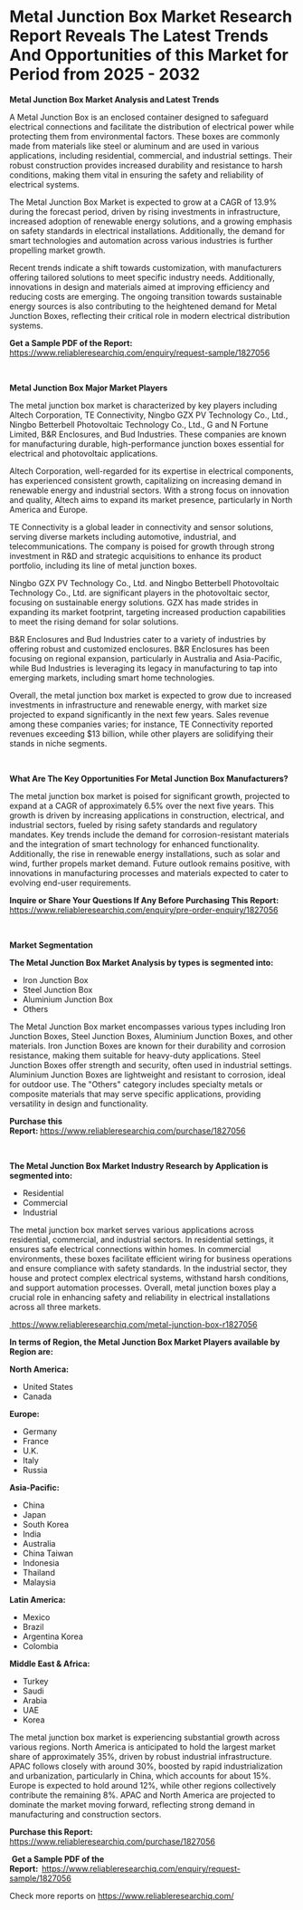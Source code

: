 <p><h1>Metal Junction Box Market Research Report Reveals The Latest Trends And Opportunities of this Market for Period from 2025 - 2032</h1></p><p><strong>Metal Junction Box Market Analysis and Latest Trends</strong></p>
<p><p>A Metal Junction Box is an enclosed container designed to safeguard electrical connections and facilitate the distribution of electrical power while protecting them from environmental factors. These boxes are commonly made from materials like steel or aluminum and are used in various applications, including residential, commercial, and industrial settings. Their robust construction provides increased durability and resistance to harsh conditions, making them vital in ensuring the safety and reliability of electrical systems.</p><p>The Metal Junction Box Market is expected to grow at a CAGR of 13.9% during the forecast period, driven by rising investments in infrastructure, increased adoption of renewable energy solutions, and a growing emphasis on safety standards in electrical installations. Additionally, the demand for smart technologies and automation across various industries is further propelling market growth. </p><p>Recent trends indicate a shift towards customization, with manufacturers offering tailored solutions to meet specific industry needs. Additionally, innovations in design and materials aimed at improving efficiency and reducing costs are emerging. The ongoing transition towards sustainable energy sources is also contributing to the heightened demand for Metal Junction Boxes, reflecting their critical role in modern electrical distribution systems.</p></p>
<p><strong>Get a Sample PDF of the Report:&nbsp;</strong> <a href="https://www.reliableresearchiq.com/enquiry/request-sample/1827056?utm_campaign=2196&utm_medium=2&utm_source=Github&utm_content=ia&utm_term=22022025&utm_id=metal-junction-box">https://www.reliableresearchiq.com/enquiry/request-sample/1827056</a></p>
<p>&nbsp;</p>
<p><strong>Metal Junction Box Major Market Players</strong></p>
<p><p>The metal junction box market is characterized by key players including Altech Corporation, TE Connectivity, Ningbo GZX PV Technology Co., Ltd., Ningbo Betterbell Photovoltaic Technology Co., Ltd., G and N Fortune Limited, B&R Enclosures, and Bud Industries. These companies are known for manufacturing durable, high-performance junction boxes essential for electrical and photovoltaic applications.</p><p>Altech Corporation, well-regarded for its expertise in electrical components, has experienced consistent growth, capitalizing on increasing demand in renewable energy and industrial sectors. With a strong focus on innovation and quality, Altech aims to expand its market presence, particularly in North America and Europe.</p><p>TE Connectivity is a global leader in connectivity and sensor solutions, serving diverse markets including automotive, industrial, and telecommunications. The company is poised for growth through strong investment in R&D and strategic acquisitions to enhance its product portfolio, including its line of metal junction boxes.</p><p>Ningbo GZX PV Technology Co., Ltd. and Ningbo Betterbell Photovoltaic Technology Co., Ltd. are significant players in the photovoltaic sector, focusing on sustainable energy solutions. GZX has made strides in expanding its market footprint, targeting increased production capabilities to meet the rising demand for solar solutions.</p><p>B&R Enclosures and Bud Industries cater to a variety of industries by offering robust and customized enclosures. B&R Enclosures has been focusing on regional expansion, particularly in Australia and Asia-Pacific, while Bud Industries is leveraging its legacy in manufacturing to tap into emerging markets, including smart home technologies.</p><p>Overall, the metal junction box market is expected to grow due to increased investments in infrastructure and renewable energy, with market size projected to expand significantly in the next few years. Sales revenue among these companies varies; for instance, TE Connectivity reported revenues exceeding $13 billion, while other players are solidifying their stands in niche segments.</p></p>
<p>&nbsp;</p>
<p><strong>What Are The Key Opportunities For Metal Junction Box Manufacturers?</strong></p>
<p><p>The metal junction box market is poised for significant growth, projected to expand at a CAGR of approximately 6.5% over the next five years. This growth is driven by increasing applications in construction, electrical, and industrial sectors, fueled by rising safety standards and regulatory mandates. Key trends include the demand for corrosion-resistant materials and the integration of smart technology for enhanced functionality. Additionally, the rise in renewable energy installations, such as solar and wind, further propels market demand. Future outlook remains positive, with innovations in manufacturing processes and materials expected to cater to evolving end-user requirements.</p></p>
<p><strong>Inquire or Share Your Questions If Any Before Purchasing This Report:</strong> <a href="https://www.reliableresearchiq.com/enquiry/pre-order-enquiry/1827056?utm_campaign=2196&utm_medium=2&utm_source=Github&utm_content=ia&utm_term=22022025&utm_id=metal-junction-box">https://www.reliableresearchiq.com/enquiry/pre-order-enquiry/1827056</a></p>
<p>&nbsp;</p>
<p><strong>Market Segmentation</strong></p>
<p><strong>The Metal Junction Box Market Analysis by types is segmented into:</strong></p>
<p><ul><li>Iron Junction Box</li><li>Steel Junction Box</li><li>Aluminium Junction Box</li><li>Others</li></ul></p>
<p><p>The Metal Junction Box market encompasses various types including Iron Junction Boxes, Steel Junction Boxes, Aluminium Junction Boxes, and other materials. Iron Junction Boxes are known for their durability and corrosion resistance, making them suitable for heavy-duty applications. Steel Junction Boxes offer strength and security, often used in industrial settings. Aluminium Junction Boxes are lightweight and resistant to corrosion, ideal for outdoor use. The "Others" category includes specialty metals or composite materials that may serve specific applications, providing versatility in design and functionality.</p></p>
<p><strong>Purchase this Report:&nbsp;</strong><a href="https://www.reliableresearchiq.com/purchase/1827056?utm_campaign=2196&utm_medium=2&utm_source=Github&utm_content=ia&utm_term=22022025&utm_id=metal-junction-box">https://www.reliableresearchiq.com/purchase/1827056</a></p>
<p>&nbsp;</p>
<p><strong>The Metal Junction Box Market Industry Research by Application is segmented into:</strong></p>
<p><ul><li>Residential</li><li>Commercial</li><li>Industrial</li></ul></p>
<p><p>The metal junction box market serves various applications across residential, commercial, and industrial sectors. In residential settings, it ensures safe electrical connections within homes. In commercial environments, these boxes facilitate efficient wiring for business operations and ensure compliance with safety standards. In the industrial sector, they house and protect complex electrical systems, withstand harsh conditions, and support automation processes. Overall, metal junction boxes play a crucial role in enhancing safety and reliability in electrical installations across all three markets.</p></p>
<p><a href="https://www.reliableresearchiq.com/metal-junction-box-r1827056?utm_campaign=2196&utm_medium=2&utm_source=Github&utm_content=ia&utm_term=22022025&utm_id=metal-junction-box">&nbsp;https://www.reliableresearchiq.com/metal-junction-box-r1827056</a></p>
<p><strong>In terms of Region, the Metal Junction Box Market Players available by Region are:</strong></p>
<p>
    <p> <strong> North America: </strong>
        <ul>
            <li>United States</li>
            <li>Canada</li>
        </ul>
        </p> 
    <p> <strong> Europe: </strong>
        <ul>
            <li>Germany</li>
            <li>France</li>
            <li>U.K.</li>
            <li>Italy</li>
            <li>Russia</li>
        </ul>
        </p> 
    <p> <strong> Asia-Pacific: </strong>
        <ul>
            <li>China</li>
            <li>Japan</li>
            <li>South Korea</li>
            <li>India</li>
            <li>Australia</li>
            <li>China Taiwan</li>
            <li>Indonesia</li>
            <li>Thailand</li>
            <li>Malaysia</li>
        </ul>
        </p> 
    <p> <strong> Latin America: </strong>
        <ul>
            <li>Mexico</li>
            <li>Brazil</li>
            <li>Argentina Korea</li>
            <li>Colombia</li>
        </ul>
        </p> 
    <p> <strong> Middle East & Africa: </strong>
        <ul>
            <li>Turkey</li>
            <li>Saudi</li>
            <li>Arabia</li>
            <li>UAE</li>
            <li>Korea</li>
        </ul>
    </p>
    </p>
<p><p>The metal junction box market is experiencing substantial growth across various regions. North America is anticipated to hold the largest market share of approximately 35%, driven by robust industrial infrastructure. APAC follows closely with around 30%, boosted by rapid industrialization and urbanization, particularly in China, which accounts for about 15%. Europe is expected to hold around 12%, while other regions collectively contribute the remaining 8%. APAC and North America are projected to dominate the market moving forward, reflecting strong demand in manufacturing and construction sectors.</p></p>
<p><strong>Purchase this Report: </strong><a href="https://www.reliableresearchiq.com/purchase/1827056?utm_campaign=2196&utm_medium=2&utm_source=Github&utm_content=ia&utm_term=22022025&utm_id=metal-junction-box">https://www.reliableresearchiq.com/purchase/1827056</a></p>
<p>&nbsp;<strong>Get a Sample PDF of the Report:&nbsp;&nbsp;</strong><a href="https://www.reliableresearchiq.com/enquiry/request-sample/1827056?utm_campaign=2196&utm_medium=2&utm_source=Github&utm_content=ia&utm_term=22022025&utm_id=metal-junction-box">https://www.reliableresearchiq.com/enquiry/request-sample/1827056</a></p>
<p><strong></strong></p>
<p>Check more reports on <a href="https://www.reliableresearchiq.com/?utm_campaign=2196&utm_medium=2&utm_source=Github&utm_content=ia&utm_term=22022025&utm_id=metal-junction-box">https://www.reliableresearchiq.com/</a></p>